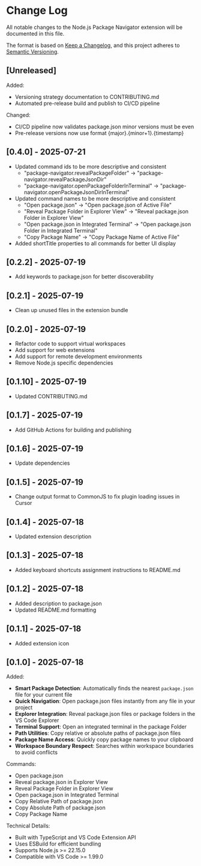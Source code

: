 # Change Log

All notable changes to the Node.js Package Navigator extension will be documented in this file.

The format is based on [Keep a Changelog](http://keepachangelog.com/), and this project adheres to [Semantic Versioning](https://semver.org/).

## [Unreleased]

Added:

- Versioning strategy documentation to CONTRIBUTING.md
- Automated pre-release build and publish to CI/CD pipeline

Changed:

- CI/CD pipeline now validates package.json minor versions must be even
- Pre-release versions now use format {major}.{minor+1}.{timestamp}

## [0.4.0] - 2025-07-21

- Updated command ids to be more descriptive and consistent
  - "package-navigator.revealPackageFolder" → "package-navigator.revealPackageJsonDir"
  - "package-navigator.openPackageFolderInTerminal" → "package-navigator.openPackageJsonDirInTerminal"
- Updated command names to be more descriptive and consistent
  - "Open package.json" → "Open package.json of Active File"
  - "Reveal Package Folder in Explorer View" → "Reveal package.json Folder in Explorer View"
  - "Open package.json in Integrated Terminal" → "Open package.json Folder in Integrated Terminal"
  - "Copy Package Name" → "Copy Package Name of Active File"
- Added shortTitle properties to all commands for better UI display

## [0.2.2] - 2025-07-19

- Add keywords to package.json for better discoverability

## [0.2.1] - 2025-07-19

- Clean up unused files in the extension bundle

## [0.2.0] - 2025-07-19

- Refactor code to support virtual workspaces
- Add support for web extensions
- Add support for remote development environments
- Remove Node.js specific dependencies

## [0.1.10] - 2025-07-19

- Updated CONTRIBUTING.md

## [0.1.7] - 2025-07-19

- Add GitHub Actions for building and publishing

## [0.1.6] - 2025-07-19

- Update dependencies

## [0.1.5] - 2025-07-19

- Change output format to CommonJS to fix plugin loading issues in Cursor

## [0.1.4] - 2025-07-18

- Updated extension description

## [0.1.3] - 2025-07-18

- Added keyboard shortcuts assignment instructions to README.md

## [0.1.2] - 2025-07-18

- Added description to package.json
- Updated README.md formatting

## [0.1.1] - 2025-07-18

- Added extension icon

## [0.1.0] - 2025-07-18

Added:

- **Smart Package Detection**: Automatically finds the nearest `package.json` file for your current file
- **Quick Navigation**: Open package.json files instantly from any file in your project
- **Explorer Integration**: Reveal package.json files or package folders in the VS Code Explorer
- **Terminal Support**: Open an integrated terminal in the package Folder
- **Path Utilities**: Copy relative or absolute paths of package.json files
- **Package Name Access**: Quickly copy package names to your clipboard
- **Workspace Boundary Respect**: Searches within workspace boundaries to avoid conflicts

Commands:

- Open package.json
- Reveal package.json in Explorer View
- Reveal Package Folder in Explorer View
- Open package.json in Integrated Terminal
- Copy Relative Path of package.json
- Copy Absolute Path of package.json
- Copy Package Name

Technical Details:

- Built with TypeScript and VS Code Extension API
- Uses ESBuild for efficient bundling
- Supports Node.js >= 22.15.0
- Compatible with VS Code >= 1.99.0
